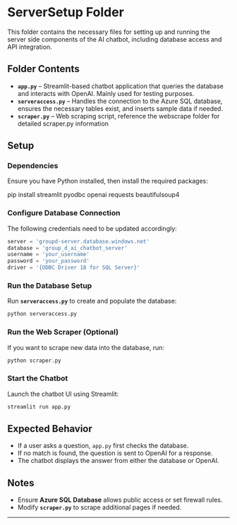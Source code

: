 # ServerSetup Folder

This folder contains the necessary files for setting up and running the server side components of the AI chatbot, including database access and API integration.

## Folder Contents

- **`app.py`** – Streamlit-based chatbot application that queries the database and interacts with OpenAI. Mainly used for testing purposes.
- **`serveraccess.py`** – Handles the connection to the Azure SQL database, ensures the necessary tables exist, and inserts sample data if needed.
- **`scraper.py`** – Web scraping script, reference the webscrape folder for detailed scraper.py information

## Setup

### Dependencies

Ensure you have Python installed, then install the required packages:

pip install streamlit pyodbc openai requests beautifulsoup4

### Configure Database Connection

The following credentials need to be updated accordingly:

```python
server = 'groupd-server.database.windows.net'
database = 'group_d_ai_chatbot_server'
username = 'your_username'
password = 'your_password'
driver = '{ODBC Driver 18 for SQL Server}'
```

### Run the Database Setup

Run **`serveraccess.py`** to create and populate the database:

```sh
python serveraccess.py
```

### Run the Web Scraper (Optional)

If you want to scrape new data into the database, run:

```sh
python scraper.py
```

### Start the Chatbot

Launch the chatbot UI using Streamlit:

```sh
streamlit run app.py
```

## Expected Behavior

- If a user asks a question, `app.py` first checks the database.
- If no match is found, the question is sent to OpenAI for a response.
- The chatbot displays the answer from either the database or OpenAI.

## Notes

- Ensure **Azure SQL Database** allows public access or set firewall rules.
- Modify **`scraper.py`** to scrape additional pages if needed.

---

